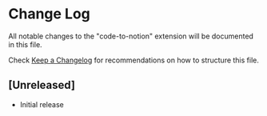 # Change Log

All notable changes to the "code-to-notion" extension will be documented in this file.

Check [Keep a Changelog](http://keepachangelog.com/) for recommendations on how to structure this file.

## [Unreleased]

- Initial release